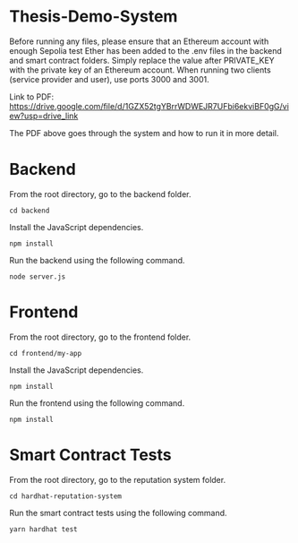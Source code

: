 # Thesis-Demo-System

Before running any files, please ensure that an Ethereum account with enough Sepolia test Ether has been added to the .env files in the backend and smart contract folders. Simply replace the value after PRIVATE_KEY with the private key of an Ethereum account. When running two clients (service provider and user), use ports 3000 and 3001. 

Link to PDF: https://drive.google.com/file/d/1GZX52tgYBrrWDWEJR7UFbi6ekviBF0gG/view?usp=drive_link

The PDF above goes through the system and how to run it in more detail.


# Backend 

From the root directory, go to the backend folder.

  	cd backend
  
Install the JavaScript dependencies.

  	npm install
  
Run the backend using the following command.

	node server.js


# Frontend 

From the root directory, go to the frontend folder.

  	cd frontend/my-app
  
Install the JavaScript dependencies.

  	npm install
  
Run the frontend using the following command.

	npm install


# Smart Contract Tests

From the root directory, go to the reputation system folder.

  	cd hardhat-reputation-system
  
Run the smart contract tests using the following command.

	yarn hardhat test

